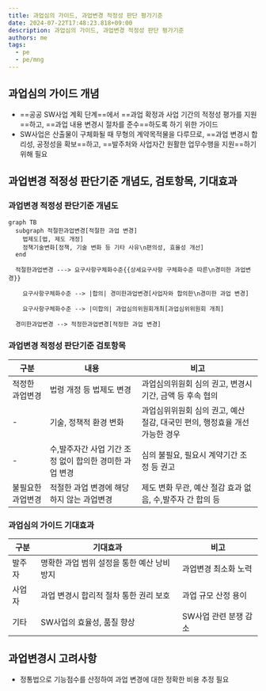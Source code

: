 ```yaml
---
title: 과업심의 가이드, 과업변경 적정성 판단 평가기준
date: 2024-07-22T17:48:23.818+09:00
description: 과업심의 가이드, 과업변경 적정성 판단 평가기준
authors: me
tags:
  - pe
  - pe/mng
---
```


## 과업심의 가이드 개념

- ==공공 SW사업 계획 단계==에서 ==과업 확정과 사업 기간의 적정성 평가를 지원==하고, ==과업 내용 변경시 절차를 준수==하도록 하기 위한 가이드
- SW사업은 산출물이 구체화될 때 무형의 계약목적물을 다루므로, ==과업 변경시 합리성, 공정성을 확보==하고, ==발주처와 사업자간 원활한 업무수행을 지원==하기 위해 필요

## 과업변경 적정성 판단기준 개념도, 검토항목, 기대효과

### 과업변경 적정성 판단기준 개념도

```mermaid
graph TB
  subgraph 적절한과업변경[적절한 과업 변경]
    법제도[법, 제도 개정]
    정책기술변화[정책, 기술 변화 등 기타 사유\n편의성, 효율성 개선]
  end

  적절한과업변경 ---> 요구사항구체화수준{{상세요구사항 구체화수준 따른\n경미한 과업변경}}
  
    요구사항구체화수준 --> |합의| 경미한과업변경[사업자와 합의한\n경미한 과업 변경]

    요구사항구체화수준 --> |미합의| 과업심의위원회개최[과업심위위원회 개최]
  
  경미한과업변경 --> 적정한과업변경[적정한 과업 변경]
```

### 과업변경 적정성 판단기준 검토항목

| 구분 | 내용 | 비고 |
| --- | --- | --- |
| 적정한 과업변경 | 법령 개정 등 법제도 변경 | 과업심의위원회 심의 권고, 변경시 기간, 금액 등 후속 협의 |
| - | 기술, 정책적 환경 변화 | 과업심위위원회 심의 권고, 예산 절감, 대국민 편의, 행정효율 개선 가능한 경우 |
| - | 수,발주자간 사업 기간 조정 없이 합의한 경미한 과업 변경 | 심의 불필요, 필요시 계약기간 조정 등 권고 |
| 불필요한 과업변경 | 적절한 과업 변경에 해당하지 않는 과업변경 | 제도 변화 무관, 예산 절감 효과 없음, 수,발주자 간 합의 등 |

### 과업심의 가이드 기대효과

| 구분 | 기대효과 | 비고 |
| --- | --- | --- |
| 발주자 | 명확한 과업 범위 설정을 통한 예산 낭비 방지 | 과업변경 최소화 노력 |
| 사업자 | 과업 변경시 합리적 절차 통한 권리 보호 | 과업 규모 산정 용이 |
| 기타 | SW사업의 효율성, 품질 향상 | SW사업 관련 분쟁 감소 |

## 과업변경시 고려사항

- 정통법으로 기능점수를 산정하여 과업 변경에 대한 정확한 비용 추정 필요
